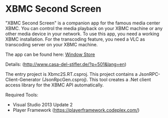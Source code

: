 XBMC Second Screen
==========
"XBMC Second Screen" is a companion app for the famous media center XBMC. You can control the media playback on your XBMC machine or any other media device in your network.
To use this app, you need a working XBMC installation. For the transcoding feature, you need a VLC as transcoding server on your XBMC machine.

The app can be found here: [Window Store](http://apps.microsoft.com/windows/app/xbmc-second-screen/0dc78dd6-44bd-4a21-816f-431d642f110e)

Details: (http://www.casa-del-stifler.de/?p=501&lang=en)

The entry project is Xbmc2S.RT.csproj. This project contains a JsonRPC-Client-Generator (JsonRpcGen.csproj). This tool creates a .Net client access library for the XBMC API automatically.

Required Tools:
* Visual Studio 2013 Update 2
* Player Framework (https://playerframework.codeplex.com/)
